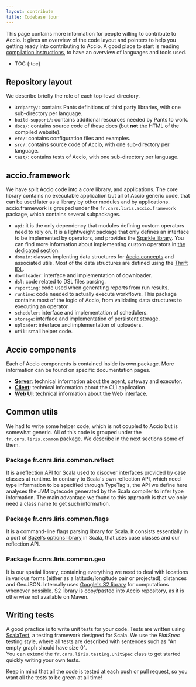 ```yaml
---
layout: contribute
title: Codebase tour
---
```


This page contains more information for people willing to contribute to Accio.
It gives an overview of the code layout and pointers to help you getting ready into contributing to Accio.
A good place to start is reading [compilation instructions](compiling.html), to have an overview of languages and tools used.

* TOC
{:toc}

## Repository layout

We describe briefly the role of each top-level directory.

  * `3rdparty/`: contains Pants definitions of third party libraries, with one sub-directory per language.
  * `build-support/`: contains additional resources needed by Pants to work.
  * `docs/`: contains source code of these docs (but **not** the HTML of the compiled website).
  * `etc/`: contains configuration files and examples.
  * `src/`: contains source code of Accio, with one sub-directory per language.
  * `test/`: contains tests of Accio, with one sub-directory per language.

## accio.framework
We have split Accio code into a *core* library, and applications.
The core library contains no executable application but all of Accio generic code, that can be used later as a library by other modules and by applications.
accio.framework is grouped under the `fr.cnrs.liris.accio.framework` package, which contains several subpackages.

  * `api`: it is the only dependency that modules defining custom operators need to rely on.
  It is a lightweight package that only defines an interface to be implemented by operators, and provides the [Sparkle library](../extending/sparkle.html).
  You can find more information about implementing custom operators in [the dedicated section](../extending/custom-operator.html).
  * `domain`: classes implenting data structures for [Accio concepts](../concepts/index.html) and associated utils.
  Most of the data structures are defined using the [Thrift IDL](https://thrift.apache.org/).
  * `downloader`: interface and implementation of downloader.
  * `dsl`: code related to DSL files parsing.
  * `reporting`: code used when generating reports from run results.
  * `runtime`: code needed to actually execute workflows.
  This package contains most of the logic of Accio, from validating data structures to executing an operator.
  * `scheduler`: interface and implementation of schedulers.
  * `storage`: interface and implementation of persistent storage.
  * `uploader`: interface and implementation of uploaders.
  * `util`: small helper code.

## Accio components
Each of Accio components is contained inside its own package.
More information can be found on specific documentation pages.

  * **[Server](server.html)**: technical information about the agent, gateway and executor.
  * **[Client](client.html)**: technical information about the CLI application.
  * **[Web UI](ui.html)**: technical information about the Web interface.

## Common utils
We had to write some helper code, which is not coupled to Accio but is somewhat generic.
All of this code is grouped under the `fr.cnrs.liris.common` package.
We describe in the next sections some of them.

### Package fr.cnrs.liris.common.reflect
It is a reflection API for Scala used to discover interfaces provided by case classes at runtime.
In contrary to Scala's own reflection API, which need type information to be specified through TypeTag's, the API we define here analyses the JVM bytecode generated by the Scala compiler to infer type information.
The main advantage we found to this approach is that we only need a class name to get such information.

### Package fr.cnrs.liris.common.flags
It is a command-line flags parsing library for Scala.
It consists essentially in a port of [Bazel's options library](https://github.com/bazelbuild/bazel/tree/master/src/main/java/com/google/devtools/common/options) in Scala, that uses case classes and our reflection API.

### Package fr.cnrs.liris.common.geo
It is our spatial library, containing everything we need to deal with locations in various forms (either as a latitude/longitude pair or projected), distances and GeoJSON.
Internally uses [Google's S2 library](https://github.com/google/s2-geometry-library-java) for computations whenever possible.
S2 library is copy/pasted into Accio repository, as it is otherwise not available on Maven.

## Writing tests
A good practice is to write unit tests for your code.
Tests are written using [ScalaTest](http://www.scalatest.org), a testing framework designed for Scala.
We use the *FlatSpec* testing style, where all tests are described with sentences such as "An empty graph should have size 0".  
You can extend the `fr.cnrs.liris.testing.UnitSpec` class to get started quickly writing your own tests.

Keep in mind that all the code is tested at each push or pull request, so you want all the tests to be green at all time!
